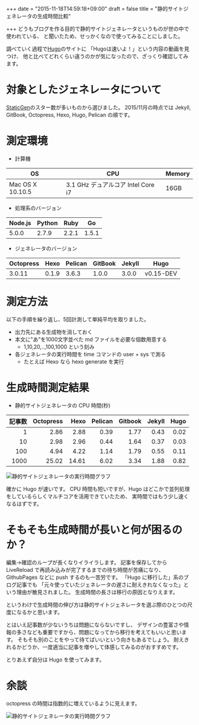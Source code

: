 +++
date = "2015-11-18T14:59:18+09:00"
draft = false
title = "静的サイトジェネレータの生成時間比較"

+++
どうもブログを作る目的で静的サイトジェネレータというものが世の中で使われている、
と聞いたため、せっかくなので使ってみることにしました。

調べていく過程で[Hugo](https://gohugo.io/overview/introduction/)のサイトに
「Hugoは速いよ！」という内容の動画を見つけ、
他と比べてどれくらい違うのかが気になったので、ざっくり確認してみます。

# 対象としたジェネレータについて

[StaticGen](https://www.staticgen.com/)のスター数が多いものから選びました。
2015/11月の時点では Jekyll, GitBook, Octopress, Hexo, Hugo, Pelican の順です。

# 測定環境

* 計算機

| OS | CPU | Memory |
|----|-----|--------|
| Mac OS X 10.10.5 | 3.1 GHz デュアルコア Intel Core i7 | 16GB |

* 処理系のバージョン

| Node.js | Python | Ruby  | Go    |
|---------|--------|-------|-------|
|   5.0.0 |  2.7.9 | 2.2.1 | 1.5.1 |

* ジェネレータのバージョン

| Octopress | Hexo  | Pelican | GitBook | Jekyll | Hugo      |
|-----------|-------|---------|---------|--------|-----------|
|  3.0.11   | 0.1.9 | 3.6.3   | 1.0.0   | 3.0.0  | v0.15-DEV |

# 測定方法

以下の手順を繰り返し、5回計測して単純平均を取りました。

* 出力先にある生成物を消しておく
* 本文に"あ"を1000文字並べた md ファイルを必要な個数用意する
  * 1,10,20,..,100,1000 という刻み
* 各ジェネレータの実行時間を time コマンドの user + sys で測る
  * たとえば Hexo なら hexo generate を実行

# 生成時間測定結果

* 静的サイトジェネレータの CPU 時間(秒)

| 記事数 | Octopress | Hexo  | Pelican | Gitbook | Jekyll | Hugo  |
|------:|----------:|------:|--------:|---------:| ------:|-----:|
|    1  |      2.86 |  2.88 |    0.39 |  1.77    |   0.43 | 0.02 |
|   10  |      2.98 |  2.96 |    0.44 |  1.64    |   0.37 | 0.03 |
|  100  |      4.94 |  4.22 |    1.14 |  1.79    |   0.55 | 0.11 |
| 1000  |     25.02 | 14.61 |    6.02 |  3.34    |   1.88 | 0.82 |

![静的サイトジェネレータの実行時間グラフ](/img/staticSiteGeneratorComparison.png)

確かに Hugo が速いです。
CPU 時間も短いですが、Hugo はどこかで並列処理をしているらしくマルチコアを活用できていたため、
実時間ではもう少し速くなるはずです。

# そもそも生成時間が長いと何が困るのか？

編集→確認のループが長くなりイライラします。
記事を保存してから LiveReload で再読み込みが完了するまでの待ち時間が苦痛になり、
GithubPages などに push するのも一苦労です。
「Hugo に移行した」系のブログ記事でも
「元々使っていたジェネレータの遅さに耐えきれなくなった」という理由が散見されました。
生成時間の長さは移行の原因となりえます。

というわけで生成時間の伸び方は静的サイトジェネレータを選ぶ際のひとつの尺度になるかと思います。

とはいえ記事数が少ないうちは問題にならないですし、
デザインの豊富さや情報の多さなども重要ですから、問題になってから移行を考えてもいいと思います。
そもそも別のことをやって待てばいいという向きもあるでしょう。
耐えきれるかどうか、一度適当に記事を増やして体感してみるのがおすすめです。

とりあえず自分は Hugo を使ってみます。

# 余談

octopress の時間は指数的に増えているように見えます。

![静的サイトジェネレータの実行時間グラフ](/img/staticSiteGeneratorComparison-5000.png)

<!-- 10000 記事では Hugo のサーバが起動しませんでした。 -->

<!-- ``` -->
<!-- ERROR: 2015/11/16 Error: listen tcp 127.0.0.1:1313: socket: too many open files in system -->
<!-- ``` -->
